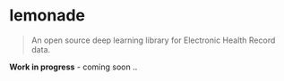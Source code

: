 # lemonade
> An open source deep learning library for Electronic Health Record data.


**Work in progress** - coming soon ..
